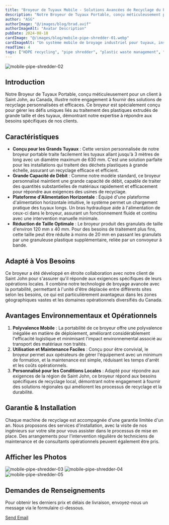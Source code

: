```yaml
---
title: "Broyeur de Tuyaux Mobile - Solutions Avancées de Recyclage du Plastique"
description: "Notre Broyeur de Tuyaux Portable, conçu méticuleusement pour un client à Saint John, au Canada, illustre notre engagement à fournir des solutions de recyclage personnalisées et efficaces."
author: "ASG"
authorImage: "@/images/blog/brad.avif"
authorImageAlt: "Avatar Description"
pubDate: 2024-08-18
cardImage: "@/images/blog/mobile-pipe-shredder-01.webp"
cardImageAlt: "Un système mobile de broyage industriel pour tuyaux, installé dans une zone extérieure aride. Le système est principalement composé de plusieurs unités interconnectées peintes en bleu et jaune vif, améliorant ainsi leur visibilité. À gauche, un ouvrier en combinaison orange vif et casque blanc opère la machine, qui comprend une plateforme de chargement, une unité de broyage et un convoyeur de tri. Le ciel bleu clair et l'absence de végétation en arrière-plan suggèrent un lieu éloigné ou industriel."
readTime: 4
tags: ["HDPE recycling", "pipe shredder", "plastic waste management", "sustainable technology", "environmental solutions", "recycling equipment", "waste reduction", "green innovations", "HDPE plastic processing", "industrial recycling machines"]
---
```


![mobile-pipe-shredder-02](/images/mobile-pipe-shredder-02.webp)

## **Introduction**  
Notre Broyeur de Tuyaux Portable, conçu méticuleusement pour un client à Saint John, au Canada, illustre notre engagement à fournir des solutions de recyclage personnalisées et efficaces. Ce broyeur est spécialement conçu pour gérer les défis uniques liés au traitement des plastiques extrudés de grande taille et des tuyaux, démontrant notre expertise à répondre aux besoins spécifiques de nos clients.

## **Caractéristiques**  
- **Conçu pour les Grands Tuyaux** : Cette version personnalisée de notre broyeur portable traite facilement les tuyaux allant jusqu'à 3 mètres de long avec un diamètre maximum de 630 mm. C'est une solution parfaite pour les installations qui traitent des déchets plastiques à grande échelle, assurant un recyclage efficace et efficient.
- **Grande Capacité de Débit** : Comme notre modèle standard, ce broyeur personnalisé maintient une grande capacité de débit, capable de traiter des quantités substantielles de matériaux rapidement et efficacement pour répondre aux exigences des usines de recyclage.
- **Plateforme d'Alimentation Horizontale** : Équipé d'une plateforme d'alimentation horizontale intuitive, le système permet un chargement pratique des tuyaux longs. Un bras hydraulique aide à l'alimentation de ceux-ci dans le broyeur, assurant un fonctionnement fluide et continu avec une intervention manuelle minimale.
- **Réduction de Taille Optimale** : Le broyeur produit des granulats de taille d'environ 120 mm x 40 mm. Pour des besoins de traitement plus fins, cette taille peut être réduite à moins de 20 mm en passant les granulats par une granuleuse plastique supplémentaire, reliée par un convoyeur à bande.

## **Adapté à Vos Besoins**  
Ce broyeur a été développé en étroite collaboration avec notre client de Saint John pour s'assurer qu'il réponde aux exigences spécifiques de leurs opérations locales. Il combine notre technologie de broyage avancée avec la portabilité, permettant à l'unité d'être déplacée entre différents sites selon les besoins, ce qui est particulièrement avantageux dans les zones géographiques vastes et les domaines opérationnels diversifiés du Canada.

## **Avantages Environnementaux et Opérationnels**  
1. **Polyvalence Mobile** : La portabilité de ce broyeur offre une polyvalence inégalée en matière de déploiement, améliorant considérablement l'efficacité logistique et minimisant l'impact environnemental associé au transport des matériaux non traités.
2. **Utilisation et Maintenance Faciles** : Conçu pour être convivial, le broyeur permet aux opérateurs de gérer l'équipement avec un minimum de formation, et la maintenance est simple, réduisant les temps d'arrêt et les coûts opérationnels.
3. **Personnalisé pour les Conditions Locales** : Adapté pour répondre aux exigences de la région de Saint John, ce broyeur répond aux besoins spécifiques de recyclage local, démontrant notre engagement à fournir des solutions régionales qui améliorent les processus de recyclage et la durabilité.

## **Garantie & Installation**  
Chaque machine de recyclage est accompagnée d'une garantie limitée d'un an. Nous proposons des services d'installation, avec la visite de nos ingénieurs sur votre site pour vous assister dans le processus de mise en place. Des arrangements pour l'intervention régulière de techniciens de maintenance et de consultants opérationnels peuvent également être pris.

## Afficher les Photos


![mobile-pipe-shredder-03](/images/mobile-pipe-shredder-03.webp)
![mobile-pipe-shredder-04](/images/mobile-pipe-shredder-04.webp)
![mobile-pipe-shredder-05](/images/mobile-pipe-shredder-05.webp)


## **Demandes de Renseignements**  
Pour obtenir les derniers prix et délais de livraison, envoyez-nous un message via le formulaire ci-dessous.

<div class="email-button-container">
  <a href="mailto:sales@rumtoo.com" class="email-button">Send Email</a>
</div>
